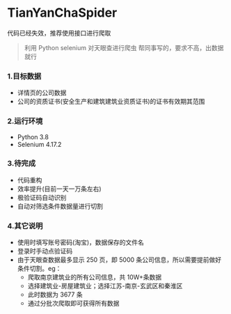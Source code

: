 # TianYanChaSpider

代码已经失效，推荐使用接口进行爬取

> 利用 Python selenium 对天眼查进行爬虫
> 帮同事写的，要求不高，出数据就行

### 1.目标数据

- 详情页的公司数据
- 公司的资质证书(安全生产和建筑建筑业资质证书)的证书有效期其范围

### 2.运行环境

- Python 3.8
- Selenium 4.17.2

### 3.待完成

- 代码重构
- 效率提升(目前一天一万条左右)
- 极验证码自动识别
- 自动对筛选条件数据量进行切割

### 4.其它说明

- 使用时填写账号密码(淘宝)，数据保存的文件名
- 登录时手动点验证码
- 由于天眼查数据最多显示 250 页，即 5000 条公司信息，所以需要提前做好条件切割。eg：
  - 爬取南京建筑业的所有公司信息，共 10W+条数据
  - 选择建筑业-房屋建筑业；选择江苏-南京-玄武区和秦淮区
  - 此时数据为 3677 条
  - 通过分批次爬取即可获得所有数据
